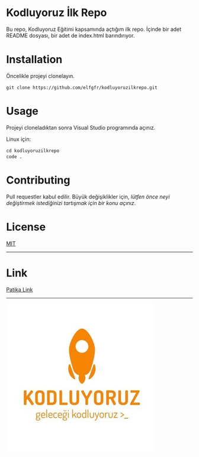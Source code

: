 # Kodluyoruz İlk Repo

Bu repo, Kodluyoruz Eğitimi kapsamında açtığım ilk repo. İçinde bir adet README dosyası, bir adet de index.html barındırıyor.





# Installation

Öncelikle projeyi clonelayın. 

    git clone https://github.com/elfgfr/kodluyoruzilkrepo.git





# Usage

Projeyi cloneladıktan sonra Visual Studio programında açınız.

Linux için:

    cd kodluyoruzilkrepo
    code .





# Contributing

Pull requestler kabul edilir. Büyük değişiklikler için, *lütfen önce neyi değiştirmek istediğinizi tartışmak için bir konu açınız*.





# License

[MIT](https://choosealicense.com/licenses/mit/)


---

# Link

[Patika Link](https://www.patika.dev)





********


![Kodluyoruz Gorsel](https://raw.githubusercontent.com/Kodluyoruz/taskforce/git/git/markdown-nedir-nasil-kullaniriz-/figures/kodluyoruz_logo.jpg)

